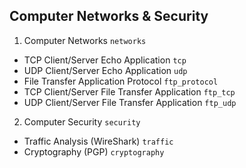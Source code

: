 ## Computer Networks & Security

1. Computer Networks `networks`
* TCP Client/Server Echo Application `tcp`
* UDP Client/Server Echo Application `udp`
* File Transfer Application Protocol `ftp_protocol`
* TCP Client/Server File Transfer Application `ftp_tcp`
* UDP Client/Server File Transfer Application `ftp_udp`
2. Computer Security `security`
* Traffic Analysis (WireShark) `traffic`
* Cryptography (PGP) `cryptography`
